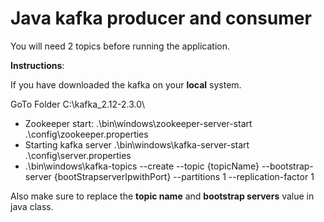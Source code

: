 # Java kafka producer and consumer
You will need 2 topics before running the application.

**Instructions**: 

If you have downloaded the kafka on your **local** system.

GoTo Folder  C:\kafka_2.12-2.3.0\

- Zookeeper start:
  .\bin\windows\zookeeper-server-start .\config\zookeeper.properties
- Starting kafka server
  .\bin\windows\kafka-server-start .\config\server.properties
- .\bin\windows\kafka-topics --create --topic {topicName} --bootstrap-server {bootStrapserverIpwithPort} --partitions 1 --replication-factor 1

Also make sure to replace the **topic name** and **bootstrap servers** value in java class.